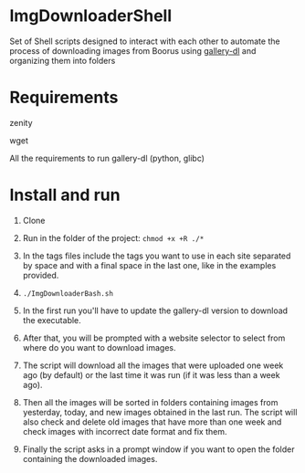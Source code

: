 # ImgDownloaderShell
Set of Shell scripts designed to interact with each other to automate the process of downloading images from Boorus using [gallery-dl](https://github.com/mikf/gallery-dl) and organizing them into folders

# Requirements
zenity

wget

All the requirements to run gallery-dl (python, glibc)

# Install and run
1) Clone

2) Run in the folder of the project:
`chmod +x +R ./*`

3) In the tags files include the tags you want to use in each site separated by space and with a final space in the last one, like in the examples provided.

4) `./ImgDownloaderBash.sh`

5) In the first run you'll have to update the gallery-dl version to download the executable.

6) After that, you will be prompted with a website selector to select from where do you want to download images.

7) The script will download all the images that were uploaded one week ago (by default) or the last time it was run (if it was less than a week ago).

8) Then all the images will be sorted in folders containing images from yesterday, today, and new images obtained in the last run. The script will also check and delete old images that have more than one week and check images with incorrect date format and fix them.

9) Finally the script asks in a prompt window if you want to open the folder containing the downloaded images.
